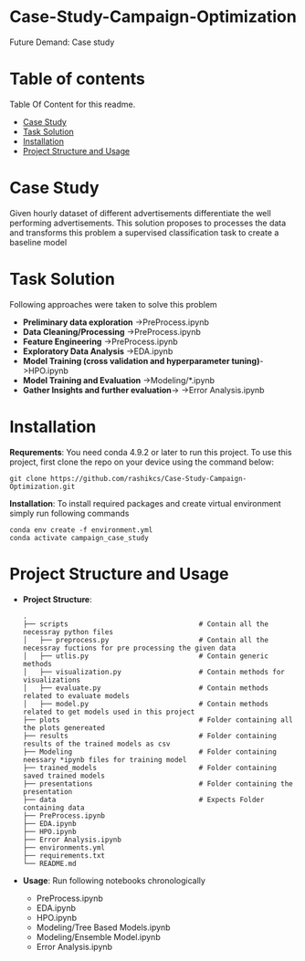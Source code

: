 # Case-Study-Campaign-Optimization
Future Demand: Case study


# Table of contents

Table Of Content for this readme.

- [Case Study](#case-study)
- [Task Solution](#task-solution)
- [Installation](#installation)
- [Project Structure and Usage](#project-structure-and-usage)

# Case Study
Given hourly dataset of different advertisements differentiate the well performing advertisements. 
This solution proposes to processes the data and transforms this problem a supervised classification task to create a baseline model

# Task Solution
  Following approaches were taken to solve this problem

  - **Preliminary data exploration** ->PreProcess.ipynb
  - **Data Cleaning/Processing** ->PreProcess.ipynb
  - **Feature Engineering** ->PreProcess.ipynb
  - **Exploratory Data Analysis** ->EDA.ipynb
  - **Model Training (cross validation and hyperparameter tuning)**->HPO.ipynb
  - **Model Training and Evaluation** ->Modeling/*.ipynb
  - **Gather Insights and further evaluation**-> ->Error Analysis.ipynb

# Installation

  **Requrements**: You need conda 4.9.2 or later to run this project. To use this project, first clone the repo on your device using the command below:
  ```
  git clone https://github.com/rashikcs/Case-Study-Campaign-Optimization.git
  ```
 
  **Installation**: To install required packages and create virtual environment simply run following commands
  ```
  conda env create -f environment.yml
  conda activate campaign_case_study
  ```
  
# Project Structure and Usage
  - **Project Structure**:

        .
        ├── scripts                                # Contain all the necessray python files
        │   ├── preprocess.py                      # Contain all the necessray fuctions for pre processing the given data
        │   ├── utlis.py                           # Contain generic methods
        │   ├── visualization.py                   # Contain methods for visualizations
        │   ├── evaluate.py                        # Contain methods related to evaluate models
        │   ├── model.py                           # Contain methods related to get models used in this project
        ├── plots                                  # Folder containing all the plots genereated
        ├── results                                # Folder containing results of the trained models as csv
        ├── Modeling                               # Folder containing neessary *ipynb files for training model
        ├── trained_models                         # Folder containing saved trained models
        ├── presentations                          # Folder containing the presentation
        ├── data                                   # Expects Folder containing data
        ├── PreProcess.ipynb
        ├── EDA.ipynb
        ├── HPO.ipynb
        ├── Error Analysis.ipynb    
        ├── environments.yml                             
        ├── requirements.txt
        └── README.md
  - **Usage**: Run following notebooks chronologically    

    - PreProcess.ipynb
    - EDA.ipynb
    - HPO.ipynb
    - Modeling/Tree Based Models.ipynb
    - Modeling/Ensemble Model.ipynb
    - Error Analysis.ipynb